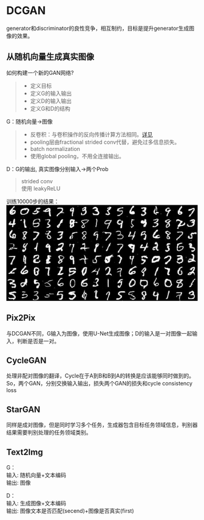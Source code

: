 # DCGAN

generator和discriminator的良性竞争，相互制约，目标是提升generator生成图像的效果。

## 从随机向量生成真实图像
如何构建一个新的GAN网络?
> - 定义目标
> - 定义G的输入输出
> - 定义D的输入输出
> - 定义G和D的结构

G：随机向量->图像
> - 反卷积：与卷积操作的反向传播计算方法相同。[详见](DCGAN.ipynb)  
> - pooling层由fractional strided conv代替，避免过多信息损失。  
> - batch normalization  
> - 使用global pooling，不用全连接输出。  

D：G的输出, 真实图像分别输入->两个Prob
> strided conv   
>  使用 leakyReLU

训练10000步的结果：
![pic](10000-gen.jpg)

## Pix2Pix
与DCGAN不同，G输入为图像，使用U-Net生成图像；D的输入是一对图像一起输入，判断是否是一对。

## CycleGAN
处理非配对图像的翻译，Cycle在于A到B和B到A的转换是应该能够同时做到的。So，两个GAN，分别交换输入输出，损失两个GAN的损失和cycle consistency loss

## StarGAN
同样是成对图像，但是同时学习多个任务，生成器包含目标任务领域信息，判别器结果需要判别处理的任务领域类别。

## Text2Img
G：  
输入: 随机向量+文本编码    
输出: 图像

D：  
输入: 生成图像+文本编码  
输出: 图像文本是否匹配(secend)+图像是否真实(first)
